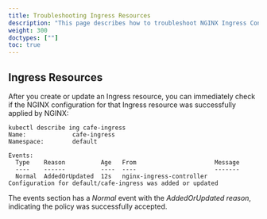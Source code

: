 ```yaml
---
title: Troubleshooting Ingress Resources
description: "This page describes how to troubleshoot NGINX Ingress Controller Policy Resources."
weight: 300
doctypes: [""]
toc: true
---
```


## Ingress Resources
After you create or update an Ingress resource, you can immediately check if the NGINX configuration for that Ingress resource was successfully applied by NGINX:

```shell
kubectl describe ing cafe-ingress
Name:             cafe-ingress
Namespace:        default

Events:
  Type    Reason          Age   From                      Message
  ----    ------          ----  ----                      -------
  Normal  AddedOrUpdated  12s   nginx-ingress-controller  Configuration for default/cafe-ingress was added or updated
```

The events section has a *Normal* event with the *AddedOrUpdated reason*, indicating the policy was successfully accepted.
